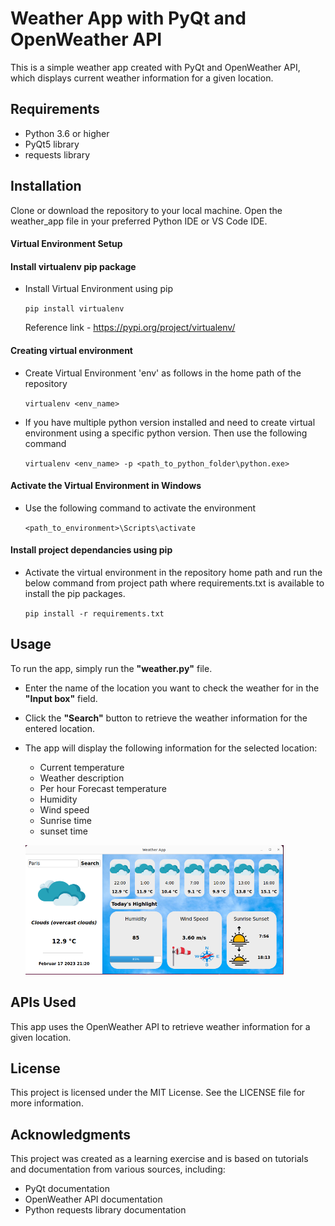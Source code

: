 # **Weather App with PyQt and OpenWeather API**

This is a simple weather app created with PyQt and OpenWeather API, which displays current weather information for a given location.

## Requirements

- Python 3.6 or higher
- PyQt5 library
- requests library

## Installation

Clone or download the repository to your local machine. Open the weather_app file in your preferred Python IDE or VS Code IDE.

#### Virtual Environment Setup

#### Install virtualenv pip package

- Install Virtual Environment using pip

  `pip install virtualenv`

  Reference link - https://pypi.org/project/virtualenv/

#### Creating virtual environment

- Create Virtual Environment 'env' as follows in the home path of the repository

  `virtualenv <env_name>`

- If you have multiple python version installed and need to create virtual environment using a specific python version. Then use the following command

  `virtualenv <env_name> -p <path_to_python_folder\python.exe>`

####  Activate the Virtual Environment in Windows

- Use the following command to activate the environment

  `<path_to_environment>\Scripts\activate`

#### Install project dependancies using pip

- Activate the virtual environment in the repository home path and run the below command from project path where requirements.txt is available to install the pip packages.

  `pip install -r requirements.txt`

## Usage

To run the app, simply run the **"weather.py"** file.

- Enter the name of the location you want to check the weather for in the **"Input box"** field.
- Click the **"Search"** button to retrieve the weather information for the entered location.
- The app will display the following information for the selected location:

    - Current temperature
    - Weather description
    - Per hour Forecast temperature 
    - Humidity
    - Wind speed
    - Sunrise time
    - sunset time
    
    ![Alt text](Screenshot.png)

## APIs Used
This app uses the OpenWeather API to retrieve weather information for a given location.

## License
This project is licensed under the MIT License. See the LICENSE file for more information.

## Acknowledgments
This project was created as a learning exercise and is based on tutorials and documentation from various sources, including:

- PyQt documentation
- OpenWeather API documentation
- Python requests library documentation

